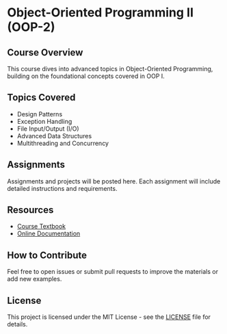 # Object-Oriented Programming II (OOP-2)

## Course Overview

This course dives into advanced topics in Object-Oriented Programming, building on the foundational concepts covered in OOP I.

## Topics Covered
- Design Patterns
- Exception Handling
- File Input/Output (I/O)
- Advanced Data Structures
- Multithreading and Concurrency

## Assignments
Assignments and projects will be posted here. Each assignment will include detailed instructions and requirements.

## Resources
- [Course Textbook](#)
- [Online Documentation](#)

## How to Contribute
Feel free to open issues or submit pull requests to improve the materials or add new examples.

## License
This project is licensed under the MIT License - see the [LICENSE](LICENSE) file for details.